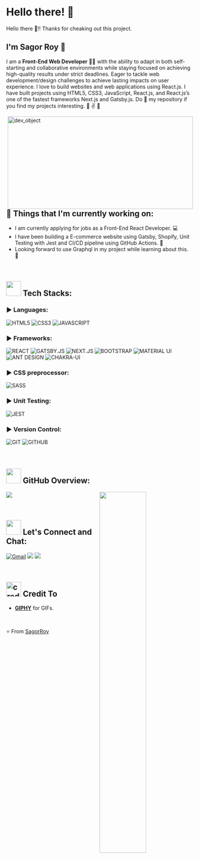 <!-- Greeting -->
# Hello there! :wave:
Hello there :wave:!! Thanks for cheaking out this project.

## I'm Sagor Roy 👨
<!--Introduction -->

I am a **Front-End Web Developer** 👨‍💻 with the ability to adapt in both self-starting and collaborative environments while staying focused on achieving high-quality results under strict deadlines. Eager to tackle web development/design challenges to achieve lasting impacts on user experience. I love to build websites and web applications using React.js. I have built projects using HTML5, CSS3, JavaScript, React.js, and React.js’s one of the fastest frameworks Next.js and Gatsby.js. Do :star2: my repository if you find my projects interesting. 🎐 ✌️ 🎐

<!-- Working GIF -->
<img src="https://c.tenor.com/2uyENRmiUt0AAAAC/coding.gif" alt="dev_object" align="right" width="500" height="250" />
<br />

<!-- Things that I'm currently working on -->
## 💼  Things that I'm currently working on: 
* I am currently applying for jobs as a Front-End React Developer. 💻
* I have been building a E-commerce website using Gatsby, Shopify, Unit Testing with Jest and CI/CD pipeline using GitHub Actions. 🔭 
* Looking forward to use Graphql in my project while learning about this. 🦾 
<br />

<!-- Tech Stacks -->
## <img src="https://media.giphy.com/media/WUlplcMpOCEmTGBtBW/giphy.gif" width="40"> Tech Stacks: 

<!-- Languages -->
### ▶️ Languages: 
![HTML5](https://img.shields.io/badge/HTML5-E34F26?style=for-the-badge&logo=html5&logoColor=white)
![CSS3](https://img.shields.io/badge/CSS3-1572B6?style=for-the-badge&logo=css3&logoColor=white)
![JAVASCRIPT](https://img.shields.io/badge/JavaScript-323330?style=for-the-badge&logo=javascript&logoColor=F7DF1E)

<!-- Frameworks -->
### ▶️ Frameworks:
![REACT](https://img.shields.io/badge/React-20232A?style=for-the-badge&logo=react&logoColor=61DAFB)
![GATSBY.JS](https://img.shields.io/badge/Gatsby-663399?style=for-the-badge&logo=gatsby&logoColor=white)
![NEXT.JS](https://img.shields.io/badge/next.js-000000?style=for-the-badge&logo=nextdotjs&logoColor=white)
![BOOTSTRAP](https://img.shields.io/badge/Bootstrap-563D7C?style=for-the-badge&logo=bootstrap&logoColor=white)
![MATERIAL UI](https://img.shields.io/badge/Material%20UI-007FFF?style=for-the-badge&logo=mui&logoColor=white)
![ANT DESIGN](https://img.shields.io/badge/Ant%20Design-1890FF?style=for-the-badge&logo=antdesign&logoColor=white)
![CHAKRA-UI](https://img.shields.io/badge/Chakra--UI-319795?style=for-the-badge&logo=chakra-ui&logoColor=white)

<!-- CSS preprocessor -->
### ▶️ CSS preprocessor:
![SASS](https://img.shields.io/badge/Sass-CC6699?style=for-the-badge&logo=sass&logoColor=white)

<!-- Unit Testing -->
### ▶️ Unit Testing:
![JEST](https://img.shields.io/badge/Jest-C21325?style=for-the-badge&logo=jest&logoColor=white)

<!-- Version Control -->
### ▶️ Version Control:
![GIT](https://img.shields.io/badge/Git-000000?style=for-the-badge&logo=git&logoColor=white)
![GITHUB](https://img.shields.io/badge/GitHub-100000?style=for-the-badge&logo=github&logoColor=white)
<br /> 
<br />
<br />

<!-- GitHub Overview -->
## <img src="https://media0.giphy.com/media/d9RbxjZ8QXesiYoerE/giphy.gif?cid=ecf05e47mqboxxjwxrjcyx4nhz91zxl1xokcyjemjb2ju14i&rid=giphy.gif&ct=g" width="40"> GitHub Overview:
<p>
	<img src="https://github-readme-stats.vercel.app/api/top-langs/?username=sagor9116&theme=algolia&layout=compact" />
	<img width="50%" align="right" src="https://github-readme-stats.vercel.app/api?username=sagor9116&show_icons=true&title_color=fff&icon_color=79ff97&text_color=9f9f9f&theme=algolia" />
</p>
<br />

<!-- Let's Connect and Chat -->
## <img src="https://media0.giphy.com/media/26FPJGjhefSJuaRhu/200.webp?cid=ecf05e47p59jwzvyvyfxwjplzeqzp2bux4q9fr4e9yzmh4cp&rid=200.webp&ct=g" width="40"/> Let's Connect and Chat: 
[![Gmail](https://img.shields.io/badge/Gmail-D14836?style=for-the-badge&logo=gmail&logoColor=white)](mailto:sagorroy.ms@gmail.com)
[<img src="https://img.shields.io/badge/linkedin-%230077B5.svg?&style=for-the-badge&logo=linkedin&logoColor=white" />](https://www.linkedin.com/in/sagorroy/)
[<img src="https://img.shields.io/badge/Twitter-1DA1F2?style=for-the-badge&logo=twitter&logoColor=white" />](https://twitter.com/Sagor_Roy9116)

<br />


<!-- Credit -->
## <img src="https://media4.giphy.com/media/Ll88bcCbnV5U5UGsW7/giphy.gif?cid=ecf05e4758oapnr03h8dg657w83i4rsrft42kf8gqmugnchy&rid=giphy.gif&ct=g" alt="credit gif" width="40" /> Credit To 
- [**GIPHY**](https://giphy.com/) for GIFs.
<br />

⭐️ From [SagorRoy](https://github.com/sagor9116)











